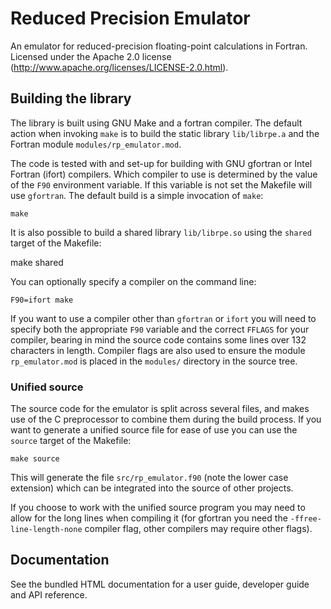 # Reduced Precision Emulator

An emulator for reduced-precision floating-point calculations in Fortran.
Licensed under the Apache 2.0 license (http://www.apache.org/licenses/LICENSE-2.0.html).


## Building the library

The library is built using GNU Make and a fortran compiler. The default action
when invoking `make` is to build the static library `lib/librpe.a` and the
Fortran module `modules/rp_emulator.mod`.

The code is tested with and set-up for building with GNU gfortran or Intel
Fortran (ifort) compilers. Which compiler to use is determined by the value
of the `F90` environment variable. If this variable is not set the Makefile
will use `gfortran`. The default build is a simple invocation of `make`:

    make

It is also possible to build a shared library `lib/librpe.so` using the
`shared` target of the Makefile:

   make shared

You can optionally specify a compiler on the command line:

    F90=ifort make

If you want to use a compiler other than `gfortran` or `ifort` you will
need to specify both the appropriate `F90` variable and the correct `FFLAGS`
for your compiler, bearing in mind the source code contains some lines over
132 characters in length. Compiler flags are also used to ensure the module
`rp_emulator.mod` is placed in the `modules/` directory in the source tree.

### Unified source

The source code for the emulator is split across several files, and makes use
of the C preprocessor to combine them during the build process. If you want to
generate a unified source file for ease of use you can use the `source` target
of the Makefile:

    make source

This will generate the file `src/rp_emulator.f90` (note the lower case
extension) which can be integrated into the source of other projects.

If you choose to work with the unified source program you may need to allow
for the long lines when compiling it (for gfortran you need the
`-ffree-line-length-none` compiler flag, other compilers may require other
flags).


## Documentation

See the bundled HTML documentation for a user guide, developer guide and API reference.
